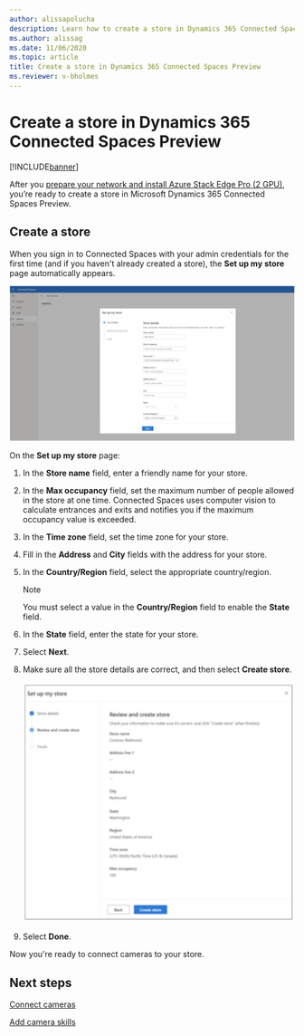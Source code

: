 ```yaml
---
author: alissapolucha
description: Learn how to create a store in Dynamics 365 Connected Spaces Preview
ms.author: alissag
ms.date: 11/06/2020
ms.topic: article
title: Create a store in Dynamics 365 Connected Spaces Preview 
ms.reviewer: v-bholmes
---
```


# Create a store in Dynamics 365 Connected Spaces Preview

[!INCLUDE[banner](includes/banner.md)]

After you [prepare your network and install Azure Stack Edge Pro (2 GPU)](ase-install.md), you’re ready to create a store in 
Microsoft Dynamics 365 Connected Spaces Preview. 

## Create a store

When you sign in to Connected Spaces with your admin credentials for the first time (and if you haven't already created a store), the **Set up my store** page automatically appears.

![Create store prompt.](media/create-store-prompt.jpg "Create store prompt")

On the **Set up my store** page:

1. In the **Store name** field, enter a friendly name for your store.

2. In the **Max occupancy** field, set the maximum number of people allowed in the store at one time. Connected Spaces uses computer vision to calculate entrances and exits and notifies you if the maximum occupancy value is exceeded.

3. In the **Time zone** field, set the time zone for your store.

4. Fill in the **Address** and **City** fields with the address for your store.

5. In the **Country/Region** field, select the appropriate country/region.

    > [!NOTE]
    > You must select a value in the **Country/Region** field to enable the **State** field.

6. In the **State** field, enter the state for your store. 

7. Select **Next**.

8. Make sure all the store details are correct, and then select **Create store**.

    ![Create store review.](media/create-store-review.jpg "Create store review")  
    
9. Select **Done**. 

Now you're ready to connect cameras to your store. 
 
## Next steps

[Connect cameras](cameras-connect.md)

[Add camera skills](cameras-add-skills.md)
